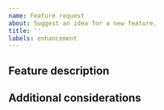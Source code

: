 ```yaml
---
name: Feature request
about: Suggest an idea for a new feature.
title: ''
labels: enhancement
---
```


## Feature description

<!-- A clear description of the feature as well as the motivation behind it. -->

## Additional considerations

<!-- Anything else worth considering when implementing feature. -->
